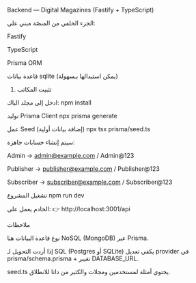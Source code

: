 Backend — Digital Magazines (Fastify + TypeScript)

الجزء الخلفي من المنصّة مبني على:

Fastify 

TypeScript

Prisma ORM

قاعدة بيانات sqlite  (يمكن استبدالها بـسهولة)

1) تثبيت المكاتب

ادخل إلى مجلد الباك:
npm install

توليد Prisma Client
npx prisma generate


عمل Seed (إضافة بيانات أولية)
npx tsx prisma/seed.ts

سيتم إنشاء حسابات جاهزة:

Admin → admin@example.com / Admin@123

Publisher → publisher@example.com / Publisher@123

Subscriber → subscriber@example.com / Subscriber@123

تشغيل المشروع
npm run dev

الخادم يعمل على:
👉 http://localhost:3001/api


 ملاحظات

نوع قاعدة البيانات هنا NoSQL (MongoDB) عبر Prisma.

إذا أردت التحويل لـ SQL (Postgres أو SQLite) يكفي تعديل provider في prisma/schema.prisma + تغيير DATABASE_URL.

seed.ts يحتوي أمثلة لمستخدمين ومجلات والكثير من داتا للانطلاق.
